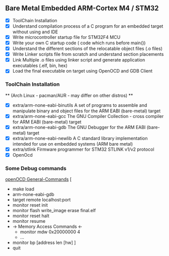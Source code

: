 ## Bare Metal Embedded ARM-Cortex M4 / STM32 ##

- [x] ToolChain Installation
- [x] Understand compilation process of a C program for an embedded target without using and IDE 
- [x] Write microcontroller startup file for STM32F4 MCU 
- [x] Write your own C startup code ( code which runs before main())
- [x] Understand the different sections of the relocatable object files (.o files)
- [x] Write Linker scripts file from scratch and understand section placements
- [x] Link Multiple .o files using linker script and generate application executables (.elf, bin, hex)
- [x] Load the final executable on target using OpenOCD and GDB Client

### ToolChain Installation ###

** (Arch Linux - pacman/AUR - may differ on other distros) **

- [x] extra/arm-none-eabi-binutils
    A set of programs to assemble and manipulate binary and object files for the ARM EABI (bare-metal) target
- [x] extra/arm-none-eabi-gcc
    The GNU Compiler Collection - cross compiler for ARM EABI (bare-metal) target
- [x] extra/arm-none-eabi-gdb
    The GNU Debugger for the ARM EABI (bare-metal) target
- [x] extra/arm-none-eabi-newlib
    A C standard library implementation intended for use on embedded systems (ARM bare metal)
- [x] extra/stlink
    Firmware programmer for STM32 STLINK v1/v2 protocol
- [x] OpenOcd

### Some Debug commands ###
[openOCD General-Commands](https://openocd.org/doc/html/index.html)
[
* make load 
* arm-none-eabi-gdb
* target remote localhost:port
* monitor reset init
* monitor flash write_image erase final.elf
* monitor reset halt
* monitor resume
* -> Memory Access Commands <-
    * monitor mdw 0x20000000 4
    * ...
* monitor bp [address len [hw] ]
* quit
